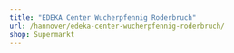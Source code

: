 ```yaml
---
title: "EDEKA Center Wucherpfennig Roderbruch"
url: /hannover/edeka-center-wucherpfennig-roderbruch/
shop: Supermarkt
---
```

